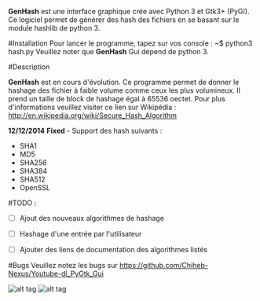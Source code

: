 **GenHash** est une interface graphique crée avec Python 3 et Gtk3+ (PyGI). Ce logiciel permet de générer des hash des fichiers en se basant sur le module hashlib de python 3.

#Installation 
Pour lancer le programme, tapez sur vos console : 
             ~$ python3 hash.py 
Veuillez noter que **GenHash** Gui dépend de python 3.


#Description 

**GenHash** est en cours d'évolution. Ce programme permet de donner le hashage des fichier à faible volume comme ceux les plus volumineux. Il prend un taille de block de hashage égal à 65536 oectet. Pour plus d'informations veuillez visiter ce lien sur Wikipédia : http://en.wikipedia.org/wiki/Secure_Hash_Algorithm  

**12/12/2014** 
**Fixed** - Support des hash suivants :
   * SHA1
   * MD5
   * SHA256
   * SHA384
   * SHA512
   * OpenSSL
  
#TODO :
   - [ ]  Ajout des nouveaux algorithmes de hashage
   - [ ]  Hashage d'une entrée par l'utilisateur
   - [ ]  Ajouter des liens de documentation des algorithmes listés


#Bugs 
Veuillez notez les bugs sur https://github.com/Chiheb-Nexus/Youtube-dl_PyGtk_Gui

![alt tag](http://2.bp.blogspot.com/-lOQ907T6HR4/VGJrl8iqP-I/AAAAAAAAAwk/UjrrIEGQoRs/s1600/S%C3%A9lection_001.png)
![alt tag](http://4.bp.blogspot.com/-5PQqkKWkiAs/VHvvldhKvLI/AAAAAAAAA14/ubsbTNZmtNk/s1600/S%C3%A9lection_007.png)

